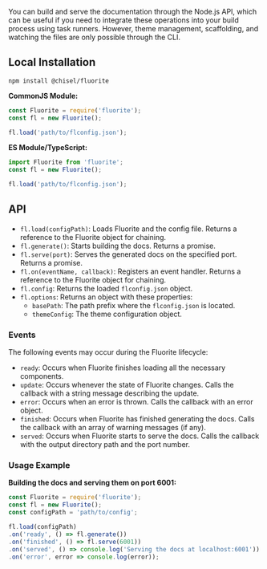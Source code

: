 You can build and serve the documentation through the Node.js API, which can be useful if you need to integrate these operations into your build process using task runners. However, theme management, scaffolding, and watching the files are only possible through the CLI.

## Local Installation

```
npm install @chisel/fluorite
```

**CommonJS Module:**
```js
const Fluorite = require('fluorite');
const fl = new Fluorite();

fl.load('path/to/flconfig.json');
```

**ES Module/TypeScript:**
```ts
import Fluorite from 'fluorite';
const fl = new Fluorite();

fl.load('path/to/flconfig.json');
```

## API

  - `fl.load(configPath)`: Loads Fluorite and the config file. Returns a reference to the Fluorite object for chaining.
  - `fl.generate()`: Starts building the docs. Returns a promise.
  - `fl.serve(port)`: Serves the generated docs on the specified port. Returns a promise.
  - `fl.on(eventName, callback)`: Registers an event handler. Returns a reference to the Fluorite object for chaining.
  - `fl.config`: Returns the loaded `flconfig.json` object.
  - `fl.options`: Returns an object with these properties:
    - `basePath`: The path prefix where the `flconfig.json` is located.
    - `themeConfig`: The theme configuration object.

### Events

The following events may occur during the Fluorite lifecycle:
  - `ready`: Occurs when Fluorite finishes loading all the necessary components.
  - `update`: Occurs whenever the state of Fluorite changes. Calls the callback with a string message describing the update.
  - `error`: Occurs when an error is thrown. Calls the callback with an error object.
  - `finished`: Occurs when Fluorite has finished generating the docs. Calls the callback with an array of warning messages (if any).
  - `served`: Occurs when Fluorite starts to serve the docs. Calls the callback with the output directory path and the port number.

### Usage Example

**Building the docs and serving them on port 6001:**
```js
const Fluorite = require('fluorite');
const fl = new Fluorite();
const configPath = 'path/to/config';

fl.load(configPath)
.on('ready', () => fl.generate())
.on('finished', () => fl.serve(6001))
.on('served', () => console.log('Serving the docs at localhost:6001'))
.on('error', error => console.log(error));
```
